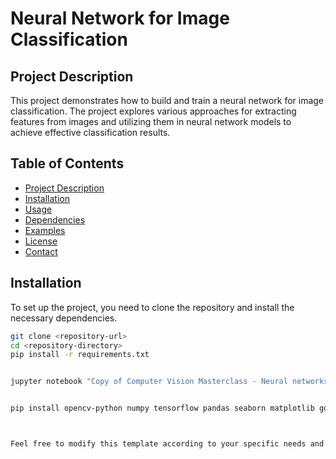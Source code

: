 # Neural Network for Image Classification

## Project Description
This project demonstrates how to build and train a neural network for image classification. The project explores various approaches for extracting features from images and utilizing them in neural network models to achieve effective classification results.

## Table of Contents
- [Project Description](#project-description)
- [Installation](#installation)
- [Usage](#usage)
- [Dependencies](#dependencies)
- [Examples](#examples)
- [License](#license)
- [Contact](#contact)

## Installation
To set up the project, you need to clone the repository and install the necessary dependencies.

```bash
git clone <repository-url>
cd <repository-directory>
pip install -r requirements.txt


jupyter notebook "Copy of Computer Vision Masterclass - Neural networks for image classification.ipynb"


pip install opencv-python numpy tensorflow pandas seaborn matplotlib google-colab



Feel free to modify this template according to your specific needs and details from the notebook.
